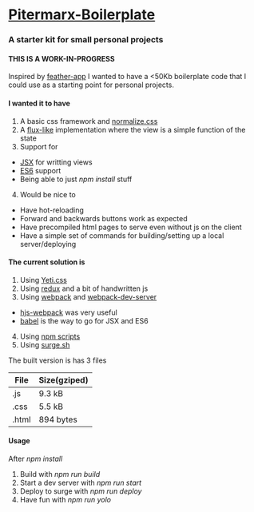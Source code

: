# [Pitermarx-Boilerplate](https://pitermarx-boilerplate.surge.sh)
### A starter kit for small personal projects

#### THIS IS A WORK-IN-PROGRESS

Inspired by [feather-app](https://github.com/HenrikJoreteg/feather-app/)
I wanted to have a <50Kb boilerplate code that I could use as a starting point for personal projects.

#### I wanted it to have
1. A basic css framework and [normalize.css](https://necolas.github.io/normalize.css/)
2. A [flux-like](https://facebook.github.io/flux/) implementation where the view is a simple function of the state
3. Support for
  * [JSX](https://facebook.github.io/jsx/) for writting views 
  * [ES6](https://esdiscuss.org/topic/javascript-2015) support
  * Being able to just *npm install* stuff
4. Would be nice to
  * Have hot-reloading 
  * Forward and backwards buttons work as expected
  * Have precompiled html pages to serve even without js on the client
  * Have a simple set of commands for building/setting up a local server/deploying 

#### The current solution is
 
1. Using [Yeti.css](http://yeticss.com/)
2. Using [redux](https://github.com/rackt/redux) and a bit of handwritten js
3. Using [webpack](https://webpack.github.io/) and [webpack-dev-server](http://webpack.github.io/docs/webpack-dev-server.html)
  * [hjs-webpack](https://github.com/henrikjoreteg/hjs-webpack) was very useful
  * [babel](https://babeljs.io/) is the way to go for JSX and ES6
4. Using [npm scripts](https://docs.npmjs.com/misc/scripts)
5. Using [surge.sh](https://surge.sh/)

The built version is has 3 files

|File |Size(gziped)|
|-----|------------|
|.js  |9.3 kB      |
|.css |5.5 kB      |
|.html|894 bytes   |

#### Usage

After *npm install*

1. Build with *npm run build*
2. Start a dev server with *npm run start*
3. Deploy to surge with *npm run deploy*
4. Have fun with *npm run yolo*
